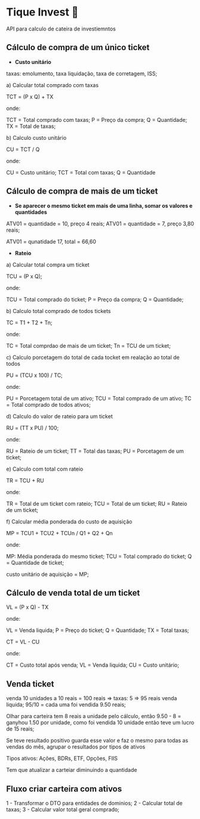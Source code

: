 # Tique Invest 💸

API para calculo de cateira de investiemntos

## Cálculo de compra de um único ticket

- **Custo unitário**

taxas: emolumento, taxa liquidação, taxa de corretagem, ISS;

a) Calcular total comprado com taxas

TCT = (P x Q) + TX

onde:

TCT = Total comprado com taxas;
P = Preço da compra;
Q = Quantidade;
TX = Total de taxas;

b) Calculo custo unitário

CU = TCT / Q

onde:

CU = Custo unitário;
TCT = Total com taxas;
Q = Quantidade

## Cálculo de compra de mais de um ticket

- **Se aparecer o mesmo ticket em mais de uma linha, somar os valores e quantidades**

ATV01 = quantidade = 10, preço 4 reais;
ATV01 = quantidade = 7, preço 3,80 reais;

ATV01 = qunatidade 17, total = 66,60

- **Rateio**

a) Calcular total compra um ticket

TCU = (P x Q);

onde:

TCU = Total comprado do ticket;
P = Preço da compra;
Q = Quantidade;

b) Calculo total comprado de todos tickets

TC = T1 + T2 + Tn;

onde:

TC = Total comprdao de mais de um ticket;
Tn = TCU de um ticket;

c) Calculo porcetagem do total de cada tocket em realação ao total de todos

PU = (TCU x 100) / TC;

onde:

PU = Porcetagem total de um ativo;
TCU = Total comprado de um ativo;
TC = Total comprado de todos ativos;

d) Calculo do valor de rateio para um ticket

RU = (TT x PU) / 100;

onde:

RU = Rateio de um ticket;
TT = Total das taxas;
PU = Porcetagem de um ticket;

e) Calculo com total com rateio

TR = TCU + RU

onde:

TR = Total de um ticket com rateio;
TCU = Total de um ticket;
RU = Rateio de um ticket;

f) Calcular média ponderada do custo de aquisição

MP = TCU1 + TCU2 + TCUn / Q1 + Q2 + Qn

onde:

MP: Média ponderada do mesmo ticket;
TCU = Total comprado do ticket;
Q = Quantidade de ticket;

custo unitário de aquisição = MP;

## Cálculo de venda total de um ticket

VL = (P x Q) - TX

onde:

VL = Venda liquida;
P = Preço do ticket;
Q = Quantidade;
TX = Total taxas;

CT = VL - CU

onde:

CT = Custo total após venda;
VL = Venda liquida;
CU = Custo unitário;

## Venda ticket

venda 10 unidades a 10 reais = 100 reais => taxas: 5 => 95 reais venda liquida; 95/10 = cada uma foi vendida 9.50 reais;

Olhar para carteira tem 8 reais a unidade pelo cálculo, então 9.50 - 8 = ganyhou 1.50 por unidade, como foi vendida 10 unidade então teve um lucro de 15 reais;

Se teve resultado positivo guarda esse valor e faz o mesmo para todas as vendas do mês, agrupar o resultados por tipos de ativos

Tipos ativos: Ações, BDRs, ETF, Opções, FIIS

Tem que atualizar a carteiar diminuindo a quantidade

## Fluxo criar carteira com ativos

1 - Transformar o DTO para entidades de dominios;
2 - Calcular total de taxas;
3 - Calcular valor total geral comprado;
